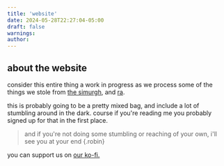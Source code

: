 ```yaml
---
title: 'website'
date: 2024-05-28T22:27:04-05:00
draft: false
warnings:
author:
---
```

## about the website
consider this entire thing a work in progress as we process some of the things we stole from [the simurgh](https://sinceriously.fyi), and [ra](https://voidgoddess.org).

this is probably going to be a pretty mixed bag, and include a lot of stumbling around in the dark. course if you're reading me you probably signed up for that in the first place.

 > and if you're not doing some stumbling or reaching of your own, i'll see you at your end
 > {.robin}

you can support us on [our ko-fi.](https://ko-fi.com/darkfireside)


